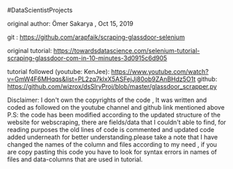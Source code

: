 #DataScientistProjects

original author: Ömer Sakarya , Oct 15, 2019

git : https://github.com/arapfaik/scraping-glassdoor-selenium

original tutorial: https://towardsdatascience.com/selenium-tutorial-scraping-glassdoor-com-in-10-minutes-3d0915c6d905

tutorial followed
(youtube: KenJee): https://www.youtube.com/watch?v=GmW4F6MHqqs&list=PL2zq7klxX5ASFejJj80ob9ZAnBHdz5O1t
github: https://github.com/wizrox/dsSlryProj/blob/master/glassdoor_scrapper.py

Disclaimer: I don't own the copyrights of the code , It was written and coded as
            followed on the youtube channel and github link mentioned above
            P.S: the code has been modified according to the updated structure of the website for 
                 webscraping, there are fields/data that I couldn't able to find, for reading
                 purposes the old lines of code is commented and updated code added underneath
                 for better understanding.please take a note that I have changed the names of the column and files according to my need
                   , if you are copy pasting this code you have to look for syntax errors in names of files and
                   data-columns that are used in tutorial.
